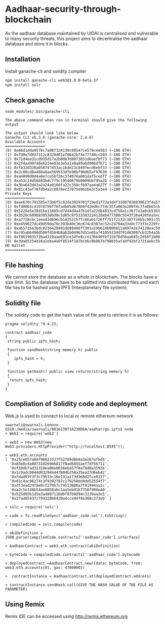 # Aadhaar-security-through-blockchain
As the aadhaar database maintained by UIDAI is centralised and vulnerable to many security threats, this project aims to decentralise the aadhaar database and store it in blocks.
## Installation
Install ganache-cli and solidity compiler
```bash
npm install ganache-cli web3@1.0.0-beta.37
npm install solc
```
## Check ganache
```
node_modules/.bin/ganache-cli

The above command when run in terminal should give the following output

The output should look like below
Ganache CLI v6.3.0 (ganache-core: 2.4.0)
Available Accounts
==================
(0) 0x66d1dda957bc7a087324130c89547ce579cee563 (~100 ETH)
(1) 0xf98e7d03f312c8329d01ef0642b74e77740cc203 (~100 ETH)
(2) 0x71d4ee31cd935d17a2b00b7d8873651d6aefbf73 (~100 ETH)
(3) 0x2fdaa99748e6224e03e3e5a1a9a89abd906df671 (~100 ETH)
(4) 0xfb32d320a858747453ac1b4e23c849fecd6ebf33 (~100 ETH)
(5) 0x2c00cd8a488a8ae569553dfe90bf90d65af97630 (~100 ETH)
(6) 0xa4099d0d4a0e7ce5bf26c3f4078a001daf5cedff (~100 ETH)
(7) 0xa53c14d56683bdc775c19540679b0809bbf95a2b (~100 ETH)
(8) 0x3ba642d43a2a24a0160fa22c358cf697aa4a627f (~100 ETH)
(9) 0x81c43af78fdb4a2c8078ec37875e9616e3c5a3e4 (~100 ETH)
Private Keys
==================
(0) 0xee670c7915b5e73b6f5c82da3919701f19ed1f72a1d4f31007836930623f4a57
(1) 0xf40063c41978799ff6fa4b85d678b0f42ed6c774c35fa883a289fdc7fa0b65cb
(2) 0x5228a5e30d1be11885cd7d44d4a47b1dfa22db4033cd758a1c3677a3a0cb5383
(3) 0x3520c609b830538bd8c5d05c8f53338322411deb477308c5543f20a420fea5ec
(4) 0xa7728cbc1eee41d696cb1d252157fc66ab1726ff751f2132c387726b5c901c35
(5) 0xe459627dc49d59da76c393b40c36c674c8307ec52c24794a33ddc773f3c229fc
(6) 0xa65715e3bdc8236420491de88486ff301a19b624b006811a89742e74120eac50
(7) 0xc95ab6498d506f45b4b8ab2b04967d51e05af41059334df91d63097cb3254a3b
(8) 0xf0619031f2ba4319aae691ce34fe8cce136640fb715b70d5baa045c2d58f1b80
(9) 0x39a85154d16a1eba4a9f8514f187bcb6c8b867b790035afa9f92bf2731aebc5b
HD Wallet
==================

```
## File hashing
We cannot store the database as a whole in blockchain. The blocks have a size limit. So the database have to be splitted into distributed files and each file has to be hashed using IPFS (Interplanetary file system).

## Solidity file
The solidity code to get the hash value of file and to retrieve it is as follows:
```
pragma solidity ^0.4.23;

contract aadhaar_code
{
 string public ipfs_hash;
 
 function sendHash(string memory h) public 
 {
    ipfs_hash = h;
 }
  
 function getHash() public view returns(string memory h)
 {
  return ipfs_hash;
 }
}
```
## Compliation of Solidity code and deployment 
Web.js is used to connect to local or remote ethereum network

```
swarnali@swarnali-Lenovo-G510:/media/swarnali/8016239716238D6A/aadhar/go-ipfs$ node
> Web3 = require('web3')

> web3 = new Web3(new Web3.providers.HttpProvider("http://localhost:8545"));

> web3.eth.accounts
[ '0x25ce657a8df96023327f52789d8b6a3e267afbd5',
  '0x85b8c4a80731026986817f0ad6855aef7df5b711',
  '0xf10db7ad31318ea06e0036eba57f8a78d8a3593e',
  '0x1c9adcb844d032944447804b258a35ea27d6eb42',
  '0xfdad93f3f3c79533c16e131a173d368d2fce8117',
  '0x01c4ac96274c3f9392787c179250dd4de52554f7',
  '0xdf3ead24f9e0cf27957c74513880a7f91944aa1c',
  '0xa2c5e146b54ae0858abc1aa5eb91b7756f998e40',
  '0x525d05b1d5e3ad887116d6f07b8d94c3139aa3e5',
  '0x27ad85437c794328b6420a4cce94f8e368c373eb' ]

> solc = require('solc')

> code = fs.readFileSync('aadhaar_code.sol').toString()

> compiledCode = solc.compile(code)

> abiDefinition = JSON.parse(compiledCode.contracts[':aadhaar_code'].interface)

> AadhaarContract = web3.eth.contract(abiDefinition)

> byteCode = compiledCode.contracts[':aadhaar_code'].bytecode

> deployedContract =AadhaarContract.new({data: byteCode, from: web3.eth.accounts[0], gas: 4700000})

>  contractInstance = AadhaarContract.at(deployedContract.address)

> contractInstance.sendHash.call(GIVE THE HASH VALUE OF THE FILE AS PARAMETER)

```
## Using Remix
Remix IDE can be accessed using http://remix.ethereum.org


